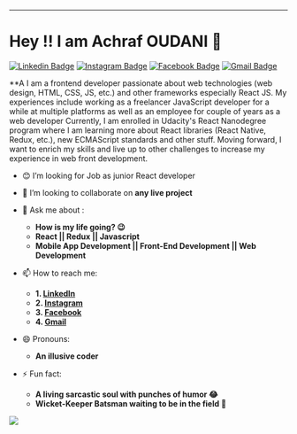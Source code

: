 ---

# Hey !! I am Achraf OUDANI 🤵

[![Linkedin Badge](https://img.shields.io/badge/-Abdhesh-blue?style=flat-square&logo=Linkedin&logoColor=white)](https://www.linkedin.com/in/achraf-oudani/)
[![Instagram Badge](https://img.shields.io/badge/-Abdhesh-orange?style=flat-square&logo=Instagram&logoColor=black)](https://www.instagram.com/achraf.oudani/)
[![Facebook Badge](https://img.shields.io/badge/-Abdhesh-blue?style=flat-square&logo=Facebook&logoColor=white)](https://www.facebook.com/achraf.oudani/)
[![Gmail Badge](https://img.shields.io/badge/-abdheshnayak@gmail.com-c14438?style=flat-square&logo=Gmail&logoColor=white)](mailto:achraf.oudani@gmail.com)

\*\*A I am a frontend developer passionate about web technologies (web design, HTML, CSS, JS, etc.) and other frameworks especially React JS. My experiences include working as a freelancer JavaScript developer for a while at multiple platforms as well as an employee for couple of years as a web developer Currently, I am enrolled in Udacity's React Nanodegree program where I am learning more about React libraries (React Native, Redux, etc.), new ECMAScript standards and other stuff. Moving forward, I want to enrich my skills and live up to other challenges to increase my experience in web front development.

<!--
- 🔭 I’m currently working on Udacity React Nanodegree
- 🌱 I’m currently learning Redux
-->

-   😊 I’m looking for Job as junior React developer
-   🤝 I’m looking to collaborate on **any live project**
-   💬 Ask me about :
    -   **How is my life going? 😉**
    -   **React || Redux || Javascript**
    -   **Mobile App Development || Front-End Development || Web Development**
-   📫 How to reach me:
    -   **1. [LinkedIn](https://www.linkedin.com/in/achraf-oudani/)**
    -   **2. [Instagram](https://www.instagram.com/achraf.oudani/)**
    -   **3. [Facebook](https://www.facebook.com/achraf.oudani/)**
    -   **4. [Gmail](mailto:achraf.oudani@gmail.com)**
-   😄 Pronouns:

    -   **An illusive coder**

-   ⚡ Fun fact:
    -   **A living sarcastic soul with punches of humor 😂**
    -   **Wicket-Keeper Batsman waiting to be in the field 🏏**

<img src="https://github-readme-stats.vercel.app/api?username=Devxman007&&show_icons=true&title_color=ffffff&icon_color=bb2acf&text_color=daf7dc&bg_color=191919">
